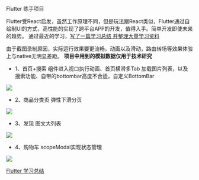 Flutter 练手项目

Flutter受React启发，虽然工作原理不同，但是玩法跟React类似，Flutter通过自绘制UI的方式，高性能的实现了跨平台APP的开发，值得入手。简单开发即使未来的趋势。 通过最近的学习，[写了一篇学习总结 并整理大量学习资料](http://kunkun12.com/2018/12/03/flutter-study/)


由于截图录制原因，实际运行效果要更流畅，动画以及滑动，路由转场等效果体验上与native无明显差距。 **项目中用到的模拟数据仅用于技术研究**

- 1、首页+搜索 组件进入视口执行动画、首页横滑多Tab 加载图片列表，以及搜索功能、自带的bottombar高度不合适，自定义BottomBar


![](/screenshot/1.gif)


- 2、商品分类页  弹性下滑分页


![](/screenshot/2.gif)


- 3、发现 图文大列表


![](/screenshot/3.gif)


- 4、购物车 scopeModal实现状态管理


![](/screenshot/4.gif)



[Flutter 学习总结](http://kunkun12.com/2018/12/03/flutter-study/)

